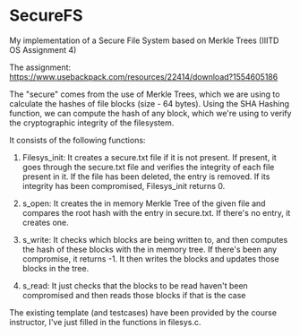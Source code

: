 # SecureFS
My implementation of a Secure File System based on Merkle Trees (IIITD OS Assignment 4)

The assignment: https://www.usebackpack.com/resources/22414/download?1554605186

The "secure" comes from the use of Merkle Trees, which we are using to calculate the hashes of file blocks (size - 64 bytes).
Using the SHA Hashing function, we can compute the hash of any block, which we're using to verify the cryptographic integrity of the filesystem.

It consists of the following functions:
1. Filesys_init: It creates a secure.txt file if it is not present. If present, it goes through the secure.txt file and verifies the integrity of each file present 
in it. If the file has been deleted, the entry is removed. If its integrity has been compromised, Filesys_init returns 0.

2. s_open: It creates the in memory Merkle Tree of the given file and compares the root hash with the entry in secure.txt. If there's no entry, it creates one.

3. s_write: It checks which blocks are being written to, and then computes the hash of these blocks with the in memory tree. If there's been any compromise, it returns -1. 
It then writes the blocks and updates those blocks in the tree.

4. s_read: It just checks that the blocks to be read haven't been compromised and then reads those blocks if that is the case

The existing template (and testcases) have been provided by the course instructor, I've just filled in the functions in filesys.c.

